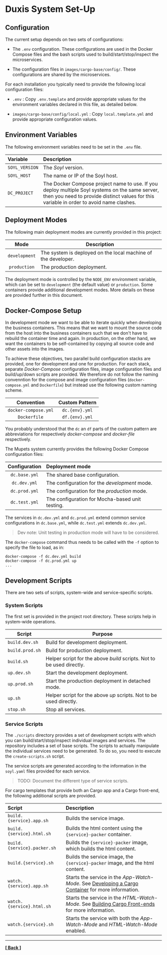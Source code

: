 # Duxis System Set-Up

## Configuration

The current setup depends on two sets of configurations:

- The `.env` configuration. These configurations are used in the Docker Compose files and the bash scripts used to build/start/stop/inspect the microservices.

- The configuration files in `images/cargo-base/config/`. These configurations are shared by the microservices.

For each installation you typically need to provide the following local configuration files:

- `.env` : Copy `.env.template` and provide appropriate values for the environment variables declared in this file, as detailed below.

- `images/cargo-base/config/local.yml` : Copy `local.template.yml` and provide appropriate configuration values.



## Environment Variables

The following environment variables need to be set in the `.env` file.

| Variable | Description |
|:-------- |:----------- |
| `SOYL_VERSION` | The _Soyl_ version. |
| `SOYL_HOST` | The name or IP of the Soyl host. |
| `DC_PROJECT` | The Docker Compose project name to use. If you deploy multiple Soyl systems on the same server, then you need to provide distinct values for this variable in order to avoid name clashes. |



## Deployment Modes

The following main deployment modes are currently provided in this project:

| Mode | Description |
|:----:|-------------|
| `development` | The system is deployed on the local machine of the developer.
| `production` | The production deployment.

The deployment mode is controlled by the `NODE_ENV` environment variable,
which can be set to `development` (the default value) or `production`.
Some containers provide additional development modes.
More details on these are provided further in this document.



## Docker-Compose Setup

In development mode we want to be able to iterate quickly when developing the business containers.
This means that we want to mount the source code from the host into the business containers such that we don't have to rebuild the container time and again.
In production, on the other hand, we want the containers to be self-contained by copying all source code and other assets into the images.

To achieve these objectives, two parallel build configuration stacks are provided, one for development and one for production.
For each stack, separate _Docker-Compose_ configuration files, image configuration files and build/up/down scripts are provided.
We therefore do not follow the naming convenntion for the compose and image configuration files (`docker-compose.yml` and `Dockerfile`) but instead use the following custom naming scheme.

| Convention | Custom Pattern |
|:----------:|:--------------:|
| `docker-compose.yml` | `dc.{env}.yml` |
| `Dockerfile` | `df.{env}.yml` |

You probably understood that the `dc` an `df` parts of the custom pattern are abbreviations for respectively _docker-compose_ and _docker-file_ respectively.

The Mupets system currently provides the following Docker Compose configuration files:

| Configuration | Deployment mode |
|:-------------:|:----------------|
| `dc.base.yml` | The shared base configuration.
| `dc.dev.yml`  | The configuration for the _development_ mode.
| `dc.prod.yml` | The configuration for the _production_ mode.
| `dc.test.yml` | The configuration for Mocha-based unit testing.

The services in `dc.dev.yml` and `dc.prod.yml` extend common service configurations in `dc.base.yml`, while `dc.test.yml` extends `dc.dev.yml`.

> Dev note: Unit testing in production mode will have to be considered.

The `docker-compose` command thus needs to be called with the `-f` option to specify the file to load, as in:

```shell
docker-compose -f dc.dev.yml build
docker-compose -f dc.prod.yml up
...
```



## Development Scripts

There are two sets of scripts, system-wide and service-specific scripts.

### System Scripts

The first set is provided in the project root directory. These scripts help in system-wide operations.

| Script | Purpose |
|--------|---------|
| `build.dev.sh` | Build for development deployment. |
| `build.prod.sh` | Build for production deployment. |
| `build.sh` | Helper script for the above _build_ scripts. Not to be used directly. |
| `up.dev.sh` | Start the development deployment. |
| `up.prod.sh` | Start the production deployment in detached mode. |
| `up.sh` | Helper script for the above _up_ scripts. Not to be used directly. |
| `stop.sh` | Stop all services. |

### Service Scripts

The `./scripts` directory provides a set of development scripts with which you can build/start/stop/inspect individual images and services. The repository includes a set of base scripts. The scripts to actually manipulate the individual services need to be generated. To do so, you need to execute the `create-scripts.sh` script.

The service scripts are generated according to the information in the `soyl.yaml` files provided for each service.

> TODO: Document the different type of service scripts.


For cargo templates that provide both an Cargo app and a Cargo front-end, the following additional scripts are provided.

| Script | Description |
|:------ |:----------- |
| `build.{service}.app.sh` | Builds the service image. |
| `build.{service}.html.sh` | Builds the html content using the `{service}-packer` container. |
| `build.{service}.packer.sh` | Builds the `{service}-packer` image, which builds the html content. |
| `build.{service}.sh` | Builds the service image, the `{service}-packer` image, and the html content. |
| `watch.{service}.app.sh` | Starts the service in the _App-Watch-Mode_. See [Developing a Cargo Container](../../images/cargo-base/docs/cargo-development.md) for more information. |
| `watch.{service}.html.sh` | Starts the service in the _HTML-Watch-Mode_. See [Building Cargo Front-ends](../../images/cargo-base/docs/cargo-frontend.md)  for more information. |
| `watch.{service}.sh` | Starts the service with both the _App-Watch-Mode_ and _HTML-Watch-Mode_ enabled. |



----
__[[ Back ](../../README.md)]__


[Alpine]: http://alpinelinux.org
[Apache Kafka]: http://kafka.apache.org
[Apache ZooKeeper]: https://zookeeper.apache.org
[Babel]: https://babeljs.io
[Compose]: https://www.docker.com/products/docker-compose
[Docker]: https://www.docker.com
[Docker Compose]: https://www.docker.com/products/docker-compose
[Docker Toolbox]: https://www.docker.com/docker-toolbox
[ESLint]: http://eslint.org
[Kafka]: http://kafka.apache.org
[Nginx]: http://nginx.org
[Node.js]: https://nodejs.org
[OrientDB]: http://orientdb.com
[React]: https://facebook.github.io/react/
[Swarm]: https://www.docker.com/products/docker-swarm
[VirtualBox]: https://www.virtualbox.org
[WebPack]: https://webpack.github.io
[ZooKeeper]: https://zookeeper.apache.org
